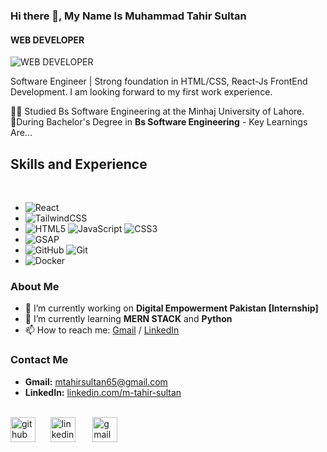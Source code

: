 ### Hi there 👋, My Name Is Muhammad Tahir Sultan
#### WEB DEVELOPER
![WEB DEVELOPER](https://media.licdn.com/dms/image/D4D16AQFHIl9wvipZqA/profile-displaybackgroundimage-shrink_350_1400/0/1721033342121?e=1726704000&v=beta&t=ML4de29mFIVYRlEm3TTnBCHW4GAdA2dRks_V7NIfBgc)

Software Engineer | Strong foundation in HTML/CSS, React-Js FrontEnd Development. I am looking forward to my first work experience.

<!--👩🏻‍💻 Software Engineer sharing about my journey and learnings in tech.-->
👨‍🎓 Studied Bs Software Engineering at the Minhaj University of Lahore.<br>
🎯During Bachelor's Degree in <b>Bs Software Engineering</b> - Key Learnings Are...
## Skills and Experience
<br>

* ![React](https://img.shields.io/badge/react-%2320232a.svg?style=for-the-badge&logo=react&logoColor=%2361DAFB)
* ![TailwindCSS](https://img.shields.io/badge/tailwindcss-%2338B2AC.svg?style=for-the-badge&logo=tailwind-css&logoColor=white)
* ![HTML5](https://img.shields.io/badge/html5-%23E34F26.svg?style=for-the-badge&logo=html5&logoColor=white) ![JavaScript](https://img.shields.io/badge/javascript-%23323330.svg?style=for-the-badge&logo=javascript&logoColor=%23F7DF1E) ![CSS3](https://img.shields.io/badge/css-%231572B6.svg?style=for-the-badge&logo=css3&logoColor=white)
* ![GSAP](https://img.shields.io/badge/GSAP-%23green.svg?style=for-the-badge&logo=greensock&logoColor=white)
* ![GitHub](https://img.shields.io/badge/github-%23121011.svg?style=for-the-badge&logo=github&logoColor=white) ![Git](https://img.shields.io/badge/git-%23F05033.svg?style=for-the-badge&logo=git&logoColor=white)
* ![Docker](https://img.shields.io/badge/docker-%230db7ed.svg?style=for-the-badge&logo=docker&logoColor=white)

### About Me
- 🔭 I’m currently working on **Digital Empowerment Pakistan [Internship]**
- 🌱 I’m currently learning **MERN STACK** and **Python**
- 📫 How to reach me: [Gmail](mtahirsultan65@gmail.com) / [LinkedIn](https://www.linkedin.com/in/m-tahir-sultan-ba5b10236/)
### Contact Me
- **Gmail:** [mtahirsultan65@gmail.com](mtahirsultan65@gmail.com)
- **LinkedIn:** [linkedin.com/m-tahir-sultan](https://www.linkedin.com/in/m-tahir-sultan-ba5b10236/)
  <br>
  <br>

[<img src='https://cdn.jsdelivr.net/npm/simple-icons@3.0.1/icons/github.svg' alt='github' height='40'>](https://github.com/Tahirsultan777) &nbsp;&nbsp;&nbsp;&nbsp;
[<img src='https://cdn.jsdelivr.net/npm/simple-icons@3.0.1/icons/linkedin.svg' alt='linkedin' height='40'>](https://www.linkedin.com/in/m-tahir-sultan-ba5b10236/)&nbsp;&nbsp;&nbsp;&nbsp;&nbsp;&nbsp;
[<img src='https://cdn.jsdelivr.net/npm/simple-icons@3.0.1/icons/gmail.svg' alt='gmail' height='40'>](mtahirsultan65@gmail.com) &nbsp;&nbsp;

<!--[<img src='https://cdn.jsdelivr.net/npm/simple-icons@3.0.1/icons/facebook.svg' alt='facebook' height='40'>](https://www.facebook.com/ ) 
[<img src='https://cdn.jsdelivr.net/npm/simple-icons@3.0.1/icons/instagram.svg' alt='instagram' height='40'>](https://www.instagram.com/ /) 
[<img src='https://cdn.jsdelivr.net/npm/simple-icons@3.0.1/icons/twitter.svg' alt='twitter' height='40'>](https://twitter.com/v) 
[<img src='https://cdn.jsdelivr.net/npm/simple-icons@3.0.1/icons/youtube.svg' alt='YouTube' height='40'>](https://www.youtube.com/channel/ ) -->
 


